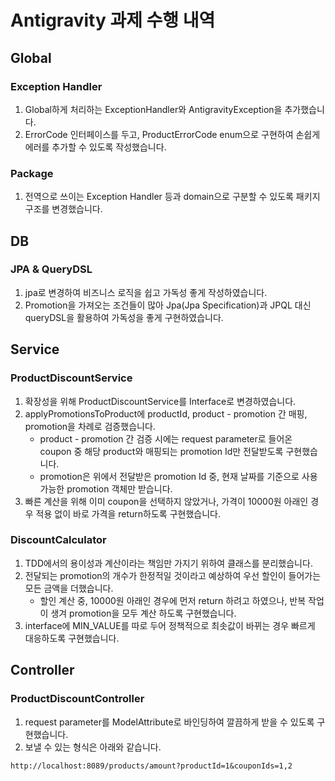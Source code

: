 # Antigravity 과제 수행 내역
## Global
### Exception Handler
1. Global하게 처리하는 ExceptionHandler와 AntigravityException을 추가했습니다.
2. ErrorCode 인터페이스를 두고, ProductErrorCode enum으로 구현하여 손쉽게 에러를 추가할 수 있도록 작성했습니다.

### Package
1. 전역으로 쓰이는 Exception Handler 등과 domain으로 구분할 수 있도록 패키지 구조를 변경했습니다.

## DB
### JPA & QueryDSL
1. jpa로 변경하여 비즈니스 로직을 쉽고 가독성 좋게 작성하였습니다.
2. Promotion을 가져오는 조건들이 많아 Jpa(Jpa Specification)과 JPQL 대신 queryDSL을 활용하여 가독성을 좋게 구현하였습니다.

## Service
### ProductDiscountService
1. 확장성을 위해 ProductDiscountService를 Interface로 변경하였습니다.
2. applyPromotionsToProduct에 productId, product - promotion 간 매핑, promotion을 차례로 검증했습니다.
   - product - promotion 간 검증 시에는 request parameter로 들어온 coupon 중 해당 product와 매핑되는 promotion Id만 전달받도록 구현했습니다.
   - promotion은 위에서 전달받은 promotion Id 중, 현재 날짜를 기준으로 사용 가능한 promotion 객체만 받습니다.
3. 빠른 계산을 위해 이미 coupon을 선택하지 않았거나, 가격이 10000원 아래인 경우 적용 없이 바로 가격을 return하도록 구현했습니다.

### DiscountCalculator
1. TDD에서의 용이성과 계산이라는 책임만 가지기 위하여 클래스를 분리했습니다.
2. 전달되는 promotion의 개수가 한정적일 것이라고 예상하여 우선 할인이 들어가는 모든 금액을 더했습니다.
   - 할인 계산 중, 10000원 아래인 경우에 먼저 return 하려고 하였으나, 반복 작업이 생겨 promotion을 모두 계산 하도록 구현했습니다.
3. interface에 MIN_VALUE를 따로 두어 정책적으로 최솟값이 바뀌는 경우 빠르게 대응하도록 구현했습니다.

## Controller
### ProductDiscountController
1. request parameter를 ModelAttribute로 바인딩하여 깔끔하게 받을 수 있도록 구현했습니다.
2. 보낼 수 있는 형식은 아래와 같습니다.
```
http://localhost:8089/products/amount?productId=1&couponIds=1,2
```